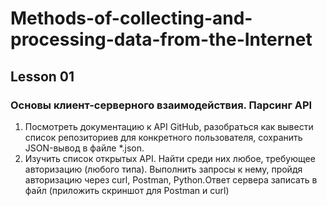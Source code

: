 # Methods-of-collecting-and-processing-data-from-the-Internet

## Lesson 01
### Основы клиент-серверного взаимодействия. Парсинг API
1. Посмотреть документацию к API GitHub, разобраться как вывести список репозиториев для конкретного пользователя, сохранить JSON-вывод в файле *.json.
2. Изучить список открытых API. Найти среди них любое, требующее авторизацию (любого типа). Выполнить запросы к нему, пройдя авторизацию через curl, Postman, Python.Ответ сервера записать в файл (приложить скриншот для Postman и curl)
